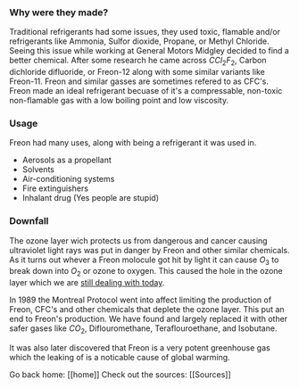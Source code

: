 ### Why were they made?

Traditional refrigerants had some issues, they used toxic, flamable and/or refrigerants like Ammonia, Sulfor dioxide, Propane, or Methyl Chloride. Seeing this issue while working at General Motors Midgley decided to find a better chemical. After some research he came across $CCl_2F_2$, Carbon dichloride difluoride, or Freon-12 along with some similar variants like Freon-11. Freon and similar gasses are sometimes refered to as CFC's. Freon made an ideal refrigerant becuase of it's a compressable, non-toxic non-flamable gas with a low boiling point and low viscosity. 

### Usage

Freon had many uses, along with being a refrigerant it was used in.
- Aerosols as a propellant
- Solvents
- Air-conditioning systems
- Fire extinguishers
- Inhalant drug (Yes people are stupid)

### Downfall

The ozone layer wich protects us from dangerous and cancer causing ultraviolet light rays was put in danger by Freon and other similar chemicals. As it turns out whever a Freon molocule got hit by light it can cause $O_3$ to break down into $O_2$ or ozone to oxygen. This caused the hole in the ozone layer which we are [still dealing with today](https://ozonewatch.gsfc.nasa.gov/). 

In 1989 the Montreal Protocol went into affect limiting the production of Freon, CFC's and other chemicals that deplete the ozone layer. This put an end to Freon's production. We have found and largely replaced it with other safer gases like $CO_2$, Diflouromethane, Teraflouroethane, and Isobutane.

It was also later discovered that Freon is a very potent greenhouse gas which the leaking of is a noticable cause of global warming.

Go back home: [[home]]
Check out the sources: [[Sources]]
